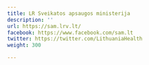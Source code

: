 ```yaml
---
title: LR Sveikatos apsaugos ministerija
description: ''
url: https://sam.lrv.lt/
facebook: https://www.facebook.com/sam.lt
twitter: https://twitter.com/LithuaniaHealth
weight: 300

---
```


